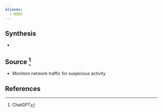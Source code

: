 ```yaml
---
aliases:
  - NIDS
---
```

## Synthesis
- 
## Source [^1]
- Monitors network traffic for suspicious activity
## References

[^1]: ChatGPT